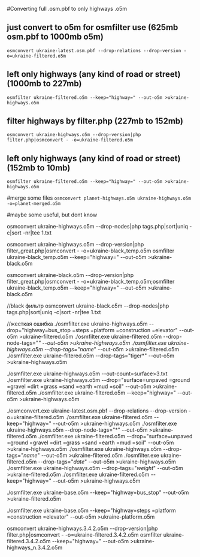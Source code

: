 #Converting full .osm.pbf to only highways .o5m
## just convert to o5m for osmfilter use (625mb osm.pbf to 1000mb o5m)
```osmconvert ukraine-latest.osm.pbf --drop-relations --drop-version -o=ukraine-filtered.o5m```
## left only highways (any kind of road or street)(1000mb to 227mb)
```osmfilter ukraine-filtered.o5m --keep="highway=" --out-o5m >ukraine-highways.o5m```
## filter highways by filter.php (227mb to 152mb)
```osmconvert ukraine-highways.o5m --drop-version|php filter.php|osmconvert - -o=ukraine-filtered.o5m```
## left only highways (any kind of road or street)(152mb to 10mb)
```osmfilter ukraine-filtered.o5m --keep="highway=" --out-o5m >ukraine-highways.o5m```


#merge some files
```osmconvert planet-highways.o5m ukraine-highways.o5m -o=planet-merged.o5m```


#maybe some useful, but dont know

osmconvert ukraine-highways.o5m --drop-nodes|php tags.php|sort|uniq -c|sort -nr|tee 1.txt

osmconvert ukraine-highways.o5m --drop-version|php filter_great.php|osmconvert - -o=ukraine-black_temp.o5m
osmfilter ukraine-black_temp.o5m --keep="highway=" --out-o5m >ukraine-black.o5m

osmconvert ukraine-black.o5m --drop-version|php filter_great.php|osmconvert - -o=ukraine-black_temp.o5m;osmfilter ukraine-black_temp.o5m --keep="highway=" --out-o5m >ukraine-black.o5m

//black фильтр
osmconvert ukraine-black.o5m --drop-nodes|php tags.php|sort|uniq -c|sort -nr|tee 1.txt


//жесткая ошибка
./osmfilter.exe ukraine-highways.o5m --drop="highway=bus_stop =steps =platform =construction =elevator" --out-o5m >ukraine-filtered.o5m
./osmfilter.exe ukraine-filtered.o5m --drop-node-tags="*"  --out-o5m >ukraine-highways.o5m
./osmfilter.exe ukraine-highways.o5m --drop-tags="name*"  --out-o5m >ukraine-filtered.o5m
./osmfilter.exe ukraine-filtered.o5m --drop-tags="tiger*"  --out-o5m >ukraine-highways.o5m


./osmfilter.exe ukraine-highways.o5m --out-count=surface>3.txt
./osmfilter.exe ukraine-highways.o5m --drop="surface=unpaved =ground	=gravel =dirt =grass =sand =earth =mud =soil" --out-o5m >ukraine-filtered.o5m
./osmfilter.exe ukraine-filtered.o5m --keep="highway=" --out-o5m >ukraine-highways.o5m


./osmconvert.exe ukraine-latest.osm.pbf --drop-relations --drop-version -o=ukraine-filtered.o5m
./osmfilter.exe ukraine-filtered.o5m --keep="highway=" --out-o5m >ukraine-highways.o5m
./osmfilter.exe ukraine-highways.o5m --drop-node-tags="*"  --out-o5m >ukraine-filtered.o5m
./osmfilter.exe ukraine-filtered.o5m --drop="surface=unpaved =ground	=gravel =dirt =grass =sand =earth =mud =soil" --out-o5m >ukraine-highways.o5m
./osmfilter.exe ukraine-highways.o5m --drop-tags="*name*"  --out-o5m >ukraine-filtered.o5m
./osmfilter.exe ukraine-filtered.o5m --drop-tags="*date*"  --out-o5m >ukraine-highways.o5m
./osmfilter.exe ukraine-highways.o5m --drop-tags="*weight*"  --out-o5m >ukraine-filtered.o5m
./osmfilter.exe ukraine-filtered.o5m --keep="highway=" --out-o5m >ukraine-highways.o5m



./osmfilter.exe ukraine-base.o5m --keep="highway=bus_stop" --out-o5m >ukraine-filtered.o5m


./osmfilter.exe ukraine-base.o5m --keep="highway=steps =platform =construction =elevator" --out-o5m >ukraine-platform.o5m



osmconvert ukraine-highways.3.4.2.o5m --drop-version|php filter.php|osmconvert - -o=ukraine-filtered.3.4.2.o5m
osmfilter ukraine-filtered.3.4.2.o5m --keep="highway=" --out-o5m >ukraine-highways_n.3.4.2.o5m
